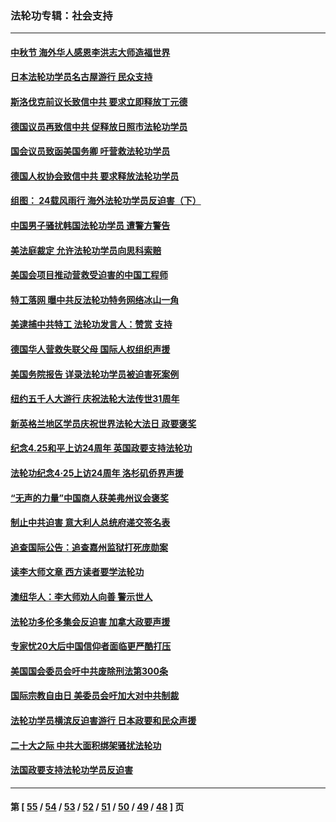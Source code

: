 ### 法轮功专辑：社会支持
---
#### [中秋节 海外华人感恩李洪志大师造福世界](../../pages/nf4386/n14084051.md?10200430) 
#### [日本法轮功学员名古屋游行 民众支持](../../pages/nf4386/n14077424.md?10200430) 
#### [斯洛伐克前议长致信中共 要求立即释放丁元德](../../pages/nf4386/n14074619.md?10200430) 
#### [德国议员再致信中共 促释放日照市法轮功学员](../../pages/nf4386/n14069901.md?10200430) 
#### [国会议员致函美国务卿 吁营救法轮功学员](../../pages/nf4386/n14068427.md?10200430) 
#### [德国人权协会致信中共 要求释放法轮功学员](../../pages/nf4386/n14045330.md?10200430) 
#### [组图： 24载风雨行 海外法轮功学员反迫害（下）](../../pages/nf4386/n14030279.md?10200430) 
#### [中国男子骚扰韩国法轮功学员 遭警方警告](../../pages/nf4386/n14033245.md?10200430) 
#### [美法庭裁定 允许法轮功学员向思科索赔](../../pages/nf4386/n14030620.md?10200430) 
#### [美国会项目推动营救受迫害的中国工程师](../../pages/nf4386/n14019887.md?10200430) 
#### [特工落网 曝中共反法轮功特务网络冰山一角](../../pages/nf4386/n14006412.md?10200430) 
#### [美逮捕中共特工 法轮功发言人：赞赏 支持](../../pages/nf4386/n14005107.md?10200430) 
#### [德国华人营救失联父母 国际人权组织声援](../../pages/nf4386/n14002019.md?10200430) 
#### [美国务院报告 详录法轮功学员被迫害死案例](../../pages/nf4386/n13997752.md?10200430) 
#### [纽约五千人大游行 庆祝法轮大法传世31周年](../../pages/nf4386/n13995110.md?10200430) 
#### [新英格兰地区学员庆祝世界法轮大法日 政要褒奖](../../pages/nf4386/n13990800.md?10200430) 
#### [纪念4.25和平上访24周年 英国政要支持法轮功](../../pages/nf4386/n13984057.md?10200430) 
#### [法轮功纪念4·25上访24周年 洛杉矶侨界声援](../../pages/nf4386/n13978796.md?10200430) 
#### [“无声的力量”中国商人获美弗州议会褒奖](../../pages/nf4386/n13941208.md?10200430) 
#### [制止中共迫害 意大利人总统府递交签名表](../../pages/nf4386/n13933726.md?10200430) 
#### [追查国际公告：追查嘉州监狱打死庞勋案](../../pages/nf4386/n13933461.md?10200430) 
#### [读李大师文章 西方读者要学法轮功](../../pages/nf4386/n13925142.md?10200430) 
#### [澳纽华人：李大师劝人向善 警示世人](../../pages/nf4386/n13924146.md?10200430) 
#### [法轮功多伦多集会反迫害 加拿大政要声援](../../pages/nf4386/n13881303.md?10200430) 
#### [专家忧20大后中国信仰者面临更严酷打压](../../pages/nf4386/n13874993.md?10200430) 
#### [美国国会委员会吁中共废除刑法第300条](../../pages/nf4386/n13868121.md?10200430) 
#### [国际宗教自由日 美委员会吁加大对中共制裁](../../pages/nf4386/n13855021.md?10200430) 
#### [法轮功学员横滨反迫害游行 日本政要和民众声援](../../pages/nf4386/n13847132.md?10200430) 
#### [二十大之际 中共大面积绑架骚扰法轮功](../../pages/nf4386/n13846381.md?10200430) 
#### [法国政要支持法轮功学员反迫害](../../pages/nf4386/n13841970.md?10200430) 

---
#### 第 [ [55](./55.md?10200430) / [54](./54.md?10200430) / [53](./53.md?10200430) / [52](./52.md?10200430) / [51](./51.md?10200430) / [50](./50.md?10200430) / [49](./49.md?10200430) / [48](./48.md?10200430) ] 页
